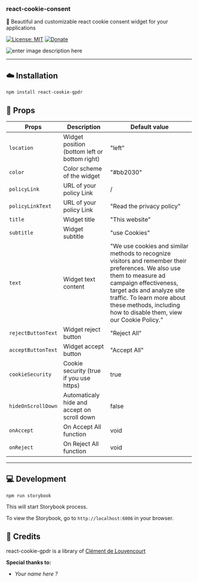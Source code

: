 ### react-cookie-consent
🍪 Beautiful and customizable react cookie consent widget for your applications

[![License: MIT](https://img.shields.io/badge/License-MIT-yellow.svg)](https://opensource.org/licenses/MIT)   [![Donate](https://img.shields.io/badge/Donate-PayPal-green.svg)](https://paypal.me/clementdlc)

![enter image description here](https://i.imgur.com/zEKpOfG.png)
___

## :cloud: Installation

```shell  
npm install react-cookie-gpdr
```  

## :rocket: Props

| Props | Description | Default value
|-----|----------------------------|---------------| 
|`location` | Widget position (bottom left or bottom right) | "left"
|`color` | Color scheme of the widget | "#bb2030"
|`policyLink`|URL of your policy Link | /
|`policyLinkText`|URL of your policy Link | "Read the privacy policy"
|`title`|Widget title|"This website"
|`subtitle`|Widget subtitle|"use Cookies"
|`text`|Widget text content|"We use cookies and similar methods to recognize visitors and remember their preferences. We also use them to measure ad campaign effectiveness, target ads and analyze site traffic. To learn more about these methods, including how to disable them, view our Cookie Policy."
|`rejectButtonText`|Widget reject button|"Reject All"
|`acceptButtonText`|Widget accept button|"Accept All"
|`cookieSecurity`|Cookie security (true if you use https)|true
|`hideOnScrollDown`|Automaticaly hide and accept on scroll down|false
|`onAccept`|On Accept All function| void
|`onReject`|On Reject All function| void
___  

## :computer: Development

```shell  
npm run storybook
```  

This will start Storybook process.

To view the Storybook, go to `http://localhost:6006` in your browser.

## :mag_right: Credits

react-cookie-gpdr is a library of  [Clément de Louvencourt](https://github.com/c-delouvencourt)

**Special thanks to:**

- *Your name here ?*
